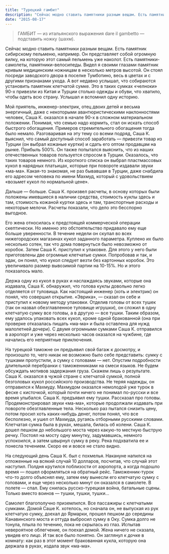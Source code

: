 ```yaml
---
title: "Турецкий гамбит"
description: "Сейчас модно ставить памятники разным вещам. Есть памятник сибирскому пельменю, например. Он представляет собой огромную вилку, на которую этот самый пельмень уже наколот. Есть памятники–самолеты, памятники-велосипеды. Видел я своими глазами памятник кривым медицинским ножницам в несколько метров высотой. Он стоял посреди заводского двора в поселке Тумботино, весь в цветах и с другими признаками ухода. А вот недавно услышал, что собираются установить памятник клетчатой сумке. Это в таких сумках «челноки» 90-х привезли из Китая и Турции столько одежды и обуви, что хватило, чтобы одеть всю страну. Услышал и вспомнил одну историю"
date: "2015-08-17"
---
```


> ГАМБИТ — из итальянского выражения dare il gambetto — подставить ножку (шахм).

Сейчас модно ставить памятники разным вещам. Есть памятник сибирскому пельменю, например. Он представляет собой огромную вилку, на которую этот самый пельмень уже наколот. Есть памятники-самолеты, памятники-велосипеды. Видел я своими глазами памятник кривым медицинским ножницам в несколько метров высотой. Он стоял посреди заводского двора в поселке Тумботино, весь в цветах и с другими признаками ухода. А вот недавно услышал, что собираются установить памятник клетчатой сумке. Это в таких сумках «челноки» 90-х привезли из Китая и Турции столько одежды и обуви, что хватило, чтобы одеть всю страну. Услышал и вспомнил одну историю.

Мой приятель, инженер-электрик, отец двоих детей и весьма энергичный, даже с некоторыми авантюристическими наклонностями человек, Саша К. оказался в начале 90-х в сложном материальном положении. Понимая, что семью надо кормить, стал он искать способ быстрого обогащения. Примеров стремительного обогащения тогда было немало. Разговаривая на эту тему со всеми подряд, Саша К. выяснил, что самый доступный способ заработать — привезти товар из Турции (он выбрал кожаные куртки) и сдать его оптом продавцам на рынке. Прибыль 500%. Он также попытался выяснить, что из наших отечественных товаров пользуется спросом в Турции. Оказалось, что таких товаров немного. Из короткого списка он выбрал пластмассовых кукол в нарядных платьицах, которые при повороте издавали звуки «ма-ма». Какая-то знакомая, не раз бывавшая в Турции, даже снабдила его адресом человека по имени Махмуд, который с удовольствием «возьмет кукол по нормальной цене».

Дальше — больше. Саша К. произвел расчеты, в основу которых были положены имевшиеся в наличии средства, стоимость куклы здесь и там, стоимость кожаной куртки здесь и там, транспортные расходы и некоторые мелочи. Расчеты показали, что дело это бесспорно выгодное.

Его жена относилась к предстоящей коммерческой операции скептически. Но именно это обстоятельство придавало ему еще больше уверенности. В течение недели он скупал во всех нижегородских магазинах кукол заданного параметра. Куплено их было несколько сотен, так что дома повернуться было невозможно от коробок. Затем Саша К. приступил к упаковке. Для этого у него были приготовлены две огромные клетчатые сумки. Попробовав и так, и эдак, он понял, что кукол следует везти без картонных коробок. Это увеличивало размер вывозимой партии на 10-15%. Но и этого показалось мало.

Держа одну из кукол в руках и наслаждаясь звуками, которые она издавала, Саша К. обнаружил, что голова куклы довольно легко отделяется от туловища. Как настоящий инженер (хоть и электрик) он понял, что совершил открытие. «Эврика», — сказал он себе и приступил к новому методу упаковки. Отделив головы от всех тушек (так он назвал обезглавленное туловище игрушки), он сложил в одну клетчатую сумку все головы, а в другую — все тушки. Таким образом, ему удалось упаковать всех кукол, кроме одной бракованной (она при проверке отказалась пищать «ма-ма» и была оставлена для нужд малолетней дочери). С двумя огромными сумками Саша К. отправился в аэропорт и уже через несколько часов оказался на чужбине, где начались его неприятные приключения.

На турецкой таможне он предъявил свой багаж к досмотру, и произошло то, чего никак не возможно было себе представить: сумку с тушками пропустили, а сумку с головами — нет. Опустим подробности длительной перебранки с таможенниками на смеси языков. Не будем обсуждать мотивов задержания груза. Скажем лишь о результате. Саша К. оказался в чужой стране с клетчатой сумкой, полной безголовых кукол российского производства. Не теряя надежды, он отправился к Махмуду. Махмудом оказался немолодой уже турок в феске с кисточкой, который почти ничего не понимал по-русски и все время улыбался. Саша К. предъявил ему тушки. Рассказал про головы. Продемонстрировал звуки «ма-ма», которые продолжали издавать при повороте обезглавленные тела. Несколько раз пытался снизить цену, потом просил хоть каких-нибудь денег, потом понял, что все бесполезно, и ушел от Махмуда, ругаясь отборными русскими словами. Клетчатая сумка была в руках, мешала, билась об колени. Саша К. дошел пешком до небольшого моста через какую-то местную быструю речку. Постоял на мосту одну минутку, задумавшись, немного успокоился, а затем швырнул сумку в реку. Река подхватила ее и понесла течением. Скоро ее и вовсе не стало видно.

На следующий день Саша К. был с похмелья. Накануне напился на отложенные на всякий случай 10 долларов, посчитав, что случай этот наступил. Полдня крутился поблизости от аэропорта, а когда подошло время — пошел оформляться на обратный рейс. Таможенник-турок что-то долго объяснял ему, затем ему вынесли его клетчатую сумку с головами, и еще через несколько минут он оказался в самолете. В полете — спал. Ему снилась русско-турецкая война, батальные сцены. Только вместо воинов — тушки, тушки, тушки…

Самолет благополучно приземлился. Все пассажиры с клетчатыми сумками. Домой Саше К. хотелось, но сначала он, не выпуская из рук клетчатую сумку, доехал до Ярмарки, прошел пешком до середины Канавинского моста и оттуда выбросил сумку в Оку. Сумка долго не тонула, плыла по течению, пока не скрылась из глаз. Испытав невероятное облегчение, он поехал домой. Жена ничего не сказала, увидев его лицо. И так все было понятно. Он заглянул к дочке в комнату: как раз в этот момент бракованная кукла, которую она держала в руках, издала звук «ма-ма».

